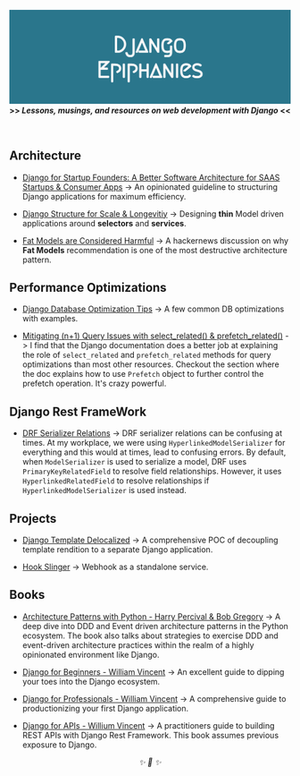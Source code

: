 <div align="center">

![img](./art/logo.png)
<strong>>> <i>Lessons, musings, and resources on web development with Django</i> <<</strong>

&nbsp;

</div>

## Architecture

* [Django for Startup Founders: A Better Software Architecture for SAAS Startups & Consumer Apps](https://alexkrupp.typepad.com/sensemaking/2021/06/django-for-startup-founders-a-better-software-architecture-for-saas-startups-and-consumer-apps.html) -> An opinionated guideline to structuring Django applications for maximum efficiency.

* [Django Structure for Scale & Longevitiy](https://www.youtube.com/watch?v=yG3ZdxBb1oo) -> Designing **thin** Model driven applications around **selectors** and **services**.

* [Fat Models are Considered Harmful](https://news.ycombinator.com/item?id=23322880) -> A hackernews discussion on why **Fat Models** recommendation is one of the most destructive architecture pattern.

## Performance Optimizations

* [Django Database Optimization Tips](https://betterprogramming.pub/django-database-optimization-tips-4e11631dbc2c) -> A few common DB optimizations with examples.

* [Mitigating (n+1) Query Issues with select_related() & prefetch_related()](https://docs.djangoproject.com/en/dev/ref/models/querysets/#prefetch-related) -> I find that the Django documentation does a better job at explaining the role of `select_related` and `prefetch_related` methods for query optimizations than most other resources. Checkout the section where the doc explains how to use `Prefetch` object to further control the prefetch operation. It's crazy powerful.


## Django Rest FrameWork

* [DRF Serializer Relations](https://www.django-rest-framework.org/api-guide/relations/) -> DRF serializer relations can be confusing at times. At my workplace, we were using `HyperlinkedModelSerializer` for everything and this would at times, lead to confusing errors. By default, when `ModelSerializer` is used to serialize a model, DRF uses `PrimaryKeyRelatedField` to resolve field relationships. However, it uses `HyperlinkedRelatedField` to resolve relationships if `HyperlinkedModelSerializer` is used instead.

## Projects

* [Django Template Delocalized](https://github.com/rednafi/django-template-delocalized) -> A comprehensive POC of decoupling template rendition to a separate Django application.

* [Hook Slinger](https://github.com/rednafi/hook-slinger) -> Webhook as a standalone service.

## Books

* [Architecture Patterns with Python - Harry Percival & Bob Gregory](https://www.goodreads.com/book/show/50083115-architecture-patterns-with-python) -> A deep dive into DDD and Event driven architecture patterns in the Python ecosystem. The book also talks about strategies to exercise DDD and event-driven architecture practices within the realm of a highly opinionated environment like Django.

* [Django for Beginners - William Vincent](https://djangoforbeginners.com/) -> An excellent guide to dipping your toes into the Django ecosystem.

* [Django for Professionals - William Vincent](https://djangoforprofessionals.com/) -> A comprehensive guide to productionizing your first Django application.

* [Django for APIs - Willium Vincent](https://djangoforapis.com/) -> A practitioners guide to building REST APIs with Django Rest Framework. This book assumes previous exposure to Django.

<div align="center">
<i> ✨ 🍰 ✨ </i>
</div>
